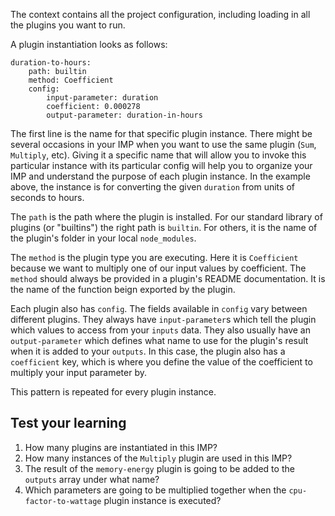 

The context contains all the project configuration, including loading in all the plugins you want to run. 

A plugin instantiation looks as follows:

```
duration-to-hours:
    path: builtin
    method: Coefficient
    config:
        input-parameter: duration
        coefficient: 0.000278
        output-parameter: duration-in-hours
```

The first line is the name for that specific plugin instance. There might be several occasions in your IMP when you want to use the same plugin (`Sum`, `Multiply`, etc). Giving it a specific name that will allow you to invoke this particular instance with its particular config will help you to organize your IMP and understand the purpose of each plugin instance. In the example above, the instance is for converting the given `duration` from units of seconds to hours.

The `path` is the path where the plugin is installed. For our standard library of plugins (or "builtins") the right path is `builtin`. For others, it is the name of the plugin's folder in your local `node_modules`.

The `method` is the plugin type you are executing. Here it is `Coefficient` because we want to multiply one of our input values by coefficient. The `method` should always be provided in a plugin's README documentation. It is the name of the function beign exported by the plugin.

Each plugin also has `config`. The fields available in `config` vary between different plugins. They always have `input-parameter`s which tell the plugin which values to access from your `inputs` data. They also usually have an `output-parameter` which defines what name to use for the plugin's result when it is added to your `outputs`. In this case, the plugin also has a `coefficient` key, which is where you define the value of the coefficient to multiply your input parameter by.


This pattern is repeated for every plugin instance.

## Test your learning

1) How many plugins are instantiated in this IMP?
2) How many instances of the `Multiply` plugin are used in this IMP?
3) The result of the `memory-energy` plugin is going to be added to the `outputs` array under what name?
4) Which parameters are going to be multiplied together when the `cpu-factor-to-wattage` plugin instance is executed?
